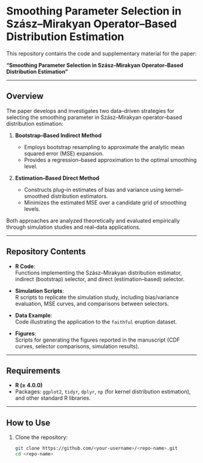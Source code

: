 # Smoothing Parameter Selection in Szász–Mirakyan Operator–Based Distribution Estimation

This repository contains the code and supplementary material for the paper:

**“Smoothing Parameter Selection in Szász–Mirakyan Operator–Based Distribution Estimation”**

---

## Overview

The paper develops and investigates two data–driven strategies for selecting the smoothing parameter in Szász–Mirakyan operator–based distribution estimation:

1. **Bootstrap–Based Indirect Method**  
   - Employs bootstrap resampling to approximate the analytic mean squared error (MSE) expansion.  
   - Provides a regression–based approximation to the optimal smoothing level.  

2. **Estimation–Based Direct Method**  
   - Constructs plug–in estimates of bias and variance using kernel–smoothed distribution estimators.  
   - Minimizes the estimated MSE over a candidate grid of smoothing levels.  

Both approaches are analyzed theoretically and evaluated empirically through simulation studies and real–data applications.

---

## Repository Contents

- **R Code**:  
  Functions implementing the Szász–Mirakyan distribution estimator, indirect (bootstrap) selector, and direct (estimation–based) selector.  

- **Simulation Scripts**:  
  R scripts to replicate the simulation study, including bias/variance evaluation, MSE curves, and comparisons between selectors.  

- **Data Example**:  
  Code illustrating the application to the `faithful` eruption dataset.  

- **Figures**:  
  Scripts for generating the figures reported in the manuscript (CDF curves, selector comparisons, simulation results).  

---

## Requirements

- **R (≥ 4.0.0)**  
- Packages: `ggplot2`, `tidyr`, `dplyr`, `np` (for kernel distribution estimation), and other standard R libraries.

---

## How to Use

1. Clone the repository:
   ```bash
   git clone https://github.com/<your-username>/<repo-name>.git
   cd <repo-name>
